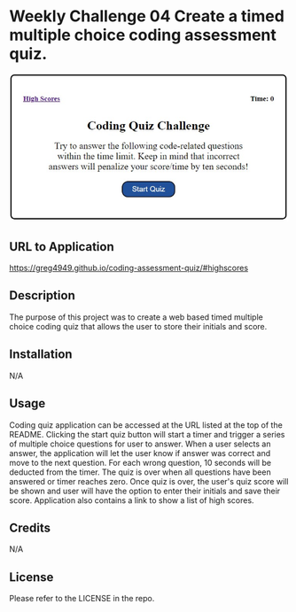 # Weekly Challenge 04 Create a timed multiple choice coding assessment quiz.

![](./assets/images/quiz.jpg)


## URL to Application

https://greg4949.github.io/coding-assessment-quiz/#highscores

## Description

The purpose of this project was to create a web based timed multiple choice coding quiz that allows the user to store their initials and score.

## Installation

N/A

## Usage

Coding quiz application can be accessed at the URL listed at the top of the README.  Clicking the start quiz button will start a timer and trigger a series of multiple choice questions for user to answer.  When a user selects an answer, the application will let the user know if answer was correct and move to the next question. For each wrong question, 10 seconds will be deducted from the timer.  The quiz is over when all questions have been answered or timer reaches zero.  Once quiz is over, the user's quiz score will be shown and user will have the option to enter their initials and save their score.  Application also contains a link to show a list of high scores.

## Credits

N/A

## License

Please refer to the LICENSE in the repo.